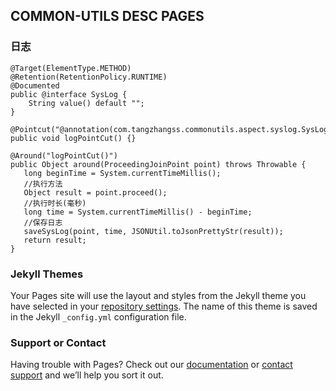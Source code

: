 ## COMMON-UTILS DESC PAGES

### 日志

```
@Target(ElementType.METHOD)
@Retention(RetentionPolicy.RUNTIME)
@Documented
public @interface SysLog {
    String value() default "";
}

@Pointcut("@annotation(com.tangzhangss.commonutils.aspect.syslog.SysLog)")
public void logPointCut() {}

@Around("logPointCut()")
public Object around(ProceedingJoinPoint point) throws Throwable {
   long beginTime = System.currentTimeMillis();
   //执行方法
   Object result = point.proceed();
   //执行时长(毫秒)
   long time = System.currentTimeMillis() - beginTime;
   //保存日志
   saveSysLog(point, time, JSONUtil.toJsonPrettyStr(result));
   return result;
}
```


### Jekyll Themes

Your Pages site will use the layout and styles from the Jekyll theme you have selected in your [repository settings](https://github.com/tangzhangss/commonutils.github.io/settings/pages). The name of this theme is saved in the Jekyll `_config.yml` configuration file.

### Support or Contact

Having trouble with Pages? Check out our [documentation](https://docs.github.com/categories/github-pages-basics/) or [contact support](https://support.github.com/contact) and we’ll help you sort it out.
